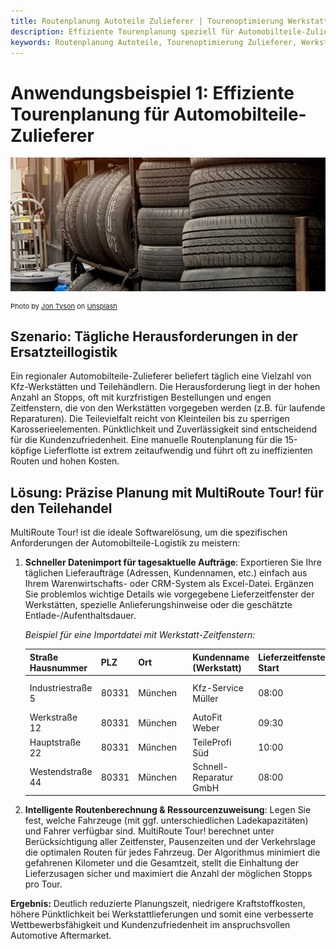 ```yaml
---
title: Routenplanung Autoteile Zulieferer | Tourenoptimierung Werkstattbelieferung | MultiRoute Tour!
description: Effiziente Tourenplanung speziell für Automobilteile-Zulieferer. Optimieren Sie Ihre täglichen Lieferungen an Kfz-Werkstätten und Teilehändler mit MultiRoute Tour!. Importieren Sie Aufträge via Excel, managen Sie enge Zeitfenster & steigern Sie Pünktlichkeit bei reduzierten Kosten.
keywords: Routenplanung Autoteile, Tourenoptimierung Zulieferer, Werkstattbelieferung Software, Logistik Automotive Aftermarket, JIT Lieferung Autoteile, Ersatzteillogistik Software, MultiRoute Tour!, Fuhrparkmanagement Teilehandel, Lieferavisierung Werkstatt, letzte Meile Automobilteile, Transportplanung Kfz-Teile, Expresslieferung Autoteile
---
```


# Anwendungsbeispiel 1: Effiziente Tourenplanung für Automobilteile-Zulieferer

![!](assets/reifen.jpg "Routenoptimierung für die schnelle Lieferung von Kfz-Ersatzteilen an Werkstätten")

<div style="font-size: 11px">
Photo by <a href="https://unsplash.com/@jontyson?utm_content=creditCopyText&utm_medium=referral&utm_source=unsplash">Jon Tyson</a> on <a href="https://unsplash.com/photos/orange-traffic-cone-near-pile-of-vehicle-tires-rRaApBvfSkA?utm_content=creditCopyText&utm_medium=referral&utm_source=unsplash">Unsplash</a></div>

## Szenario: Tägliche Herausforderungen in der Ersatzteillogistik

Ein regionaler Automobilteile-Zulieferer beliefert täglich eine Vielzahl von Kfz-Werkstätten und Teilehändlern. Die Herausforderung liegt in der hohen Anzahl an Stopps, oft mit kurzfristigen Bestellungen und engen Zeitfenstern, die von den Werkstätten vorgegeben werden (z.B. für laufende Reparaturen). Die Teilevielfalt reicht von Kleinteilen bis zu sperrigen Karosserieelementen. Pünktlichkeit und Zuverlässigkeit sind entscheidend für die Kundenzufriedenheit. Eine manuelle Routenplanung für die 15-köpfige Lieferflotte ist extrem zeitaufwendig und führt oft zu ineffizienten Routen und hohen Kosten.

## Lösung: Präzise Planung mit MultiRoute Tour! für den Teilehandel

MultiRoute Tour! ist die ideale Softwarelösung, um die spezifischen Anforderungen der Automobilteile-Logistik zu meistern:

1.  **Schneller Datenimport für tagesaktuelle Aufträge**: Exportieren Sie Ihre täglichen Lieferaufträge (Adressen, Kundennamen, etc.) einfach aus Ihrem Warenwirtschafts- oder CRM-System als Excel-Datei. Ergänzen Sie problemlos wichtige Details wie vorgegebene Lieferzeitfenster der Werkstätten, spezielle Anlieferungshinweise oder die geschätzte Entlade-/Aufenthaltsdauer.

    *Beispiel für eine Importdatei mit Werkstatt-Zeitfenstern:*

    | Straße Hausnummer | PLZ  | Ort        | Kundenname (Werkstatt) | Lieferzeitfenster Start | Lieferzeitfenster Ende | Aufenthaltsdauer (Sek.) | Anmerkung          |
    |------------------|------|------------|------------------------|-------------------------|------------------------|-------------------------|--------------------|
    | Industriestraße 5 | 80331| München    | Kfz-Service Müller     | 08:00                   | 10:00                  | 600                     | Dringend, Hebebühne 2 |
    | Werkstraße 12     | 80331| München    | AutoFit Weber          | 09:30                   | 11:30                  | 900                     |                    |
    | Hauptstraße 22    | 80331| München    | TeileProfi Süd         | 10:00                   | 13:00                  | 1200                    | Laderampe nutzen   |
    | Westendstraße 44  | 80331| München    | Schnell-Reparatur GmbH | 08:00                   | 09:30                  | 600                     | Kleine Teile       |

2.  **Intelligente Routenberechnung & Ressourcenzuweisung**: Legen Sie fest, welche Fahrzeuge (mit ggf. unterschiedlichen Ladekapazitäten) und Fahrer verfügbar sind. MultiRoute Tour! berechnet unter Berücksichtigung aller Zeitfenster, Pausenzeiten und der Verkehrslage die optimalen Routen für jedes Fahrzeug. Der Algorithmus minimiert die gefahrenen Kilometer und die Gesamtzeit, stellt die Einhaltung der Lieferzusagen sicher und maximiert die Anzahl der möglichen Stopps pro Tour.

**Ergebnis:** Deutlich reduzierte Planungszeit, niedrigere Kraftstoffkosten, höhere Pünktlichkeit bei Werkstattlieferungen und somit eine verbesserte Wettbewerbsfähigkeit und Kundenzufriedenheit im anspruchsvollen Automotive Aftermarket.
